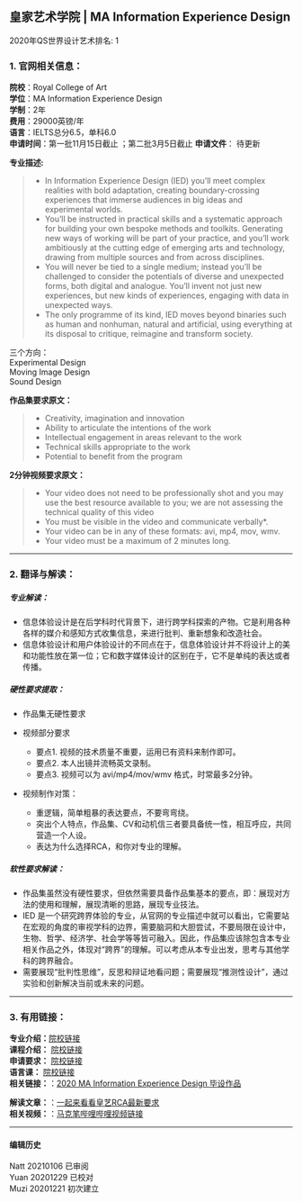 ## 皇家艺术学院 | MA Information Experience Design

2020年QS世界设计艺术排名: 1  

### 1. 官网相关信息：  

**院校**：Royal College of Art  
**学位**：MA Information Experience Design  
**学制**：2年  
**费用**：29000英镑/年  
**语言**：IELTS总分6.5，单科6.0  
**申请时间**：第一批11月15日截止 ；第二批3月5日截止
**申请文件**： 待更新  

**专业描述:**
> - In Information Experience Design (IED) you’ll meet complex realities with bold adaptation, creating boundary-crossing experiences that immerse audiences in big ideas and experimental worlds.  
> - You’ll be instructed in practical skills and a systematic approach for building your own bespoke methods and toolkits. Generating new ways of working will be part of your practice, and you’ll work ambitiously at the cutting edge of emerging arts and technology, drawing from multiple sources and from across disciplines.  
> - You will never be tied to a single medium; instead you’ll be challenged to consider the potentials of diverse and unexpected forms, both digital and analogue. You’ll invent not just new experiences, but new kinds of experiences, engaging with data in unexpected ways.  
> - The only programme of its kind, IED moves beyond binaries such as human and nonhuman, natural and artificial, using everything at its disposal to critique, reimagine and transform society.  

三个方向：  
Experimental Design  
Moving Image Design  
Sound Design  

**作品集要求原文：**   

> - Creativity, imagination and innovation  
> - Ability to articulate the intentions of the work  
> - Intellectual engagement in areas relevant to the work  
> - Technical skills appropriate to the work  
> - Potential to benefit from the program   



**2分钟视频要求原文：**   


> -  Your video does not need to be professionally shot and you may use the best resource available to you; we are not assessing the technical quality of this video  
> -  You must be visible in the video and communicate verbally*.  
> -  Your video can be in any of these formats: avi, mp4, mov, wmv.  
> -  Your video must be a maximum of 2 minutes long.  


---


### 2. 翻译与解读：  
##### 专业解读：  
- 信息体验设计是在后学科时代背景下，进行跨学科探索的产物。它是利用各种各样的媒介和感知方式收集信息，来进行批判、重新想象和改造社会。  
- 信息体验设计和用户体验设计的不同点在于，信息体验设计并不将设计上的美和功能性放在第一位；它和数字媒体设计的区别在于，它不是单纯的表达或者传播。  

##### 硬性要求提取：  
- 作品集无硬性要求    

- 视频部分要求  

  - 要点1. 视频的技术质量不重要，运用已有资料来制作即可。  
  - 要点2. 本人出镜并流畅英文录制。  
  - 要点3. 视频可以为 avi/mp4/mov/wmv 格式，时常最多2分钟。  


- 视频制作对策：  

  - 重逻辑，简单粗暴的表达要点，不要弯弯绕。  
  - 突出个人特点，作品集、CV和动机信三者要具备统一性，相互呼应，共同营造一个人设。  
  - 表达为什么选择RCA，和你对专业的理解。  


##### 软性要求解读：  

- 作品集虽然没有硬性要求，但依然需要具备作品集基本的要点，即：展现对方法的使用和理解，展现清晰的思路，展现专业技法。  
- IED 是一个研究跨界体验的专业，从官网的专业描述中就可以看出，它需要站在宏观的角度的审视学科的边界，需要脑洞和大胆尝试，不要局限在设计中，生物、哲学、经济学、社会学等等皆可融入。因此，作品集应该除包含本专业相关作品之外，体现对“跨界”的理解。可以考虑从本专业出发，思考与其他学科的跨界融合。  
- 需要展现“批判性思维”，反思和辩证地看问题；需要展现“推测性设计”，通过实验和创新解决当前或未来的问题。  



---


### 3. 有用链接：

**专业介绍：**[院校链接](https://www.rca.ac.uk/schools/school-of-communication/ied/)  
**课程介绍：** [院校链接](https://www.rca.ac.uk/schools/school-of-communication/ied/)  
**申请要求：** [院校链接](https://www.rca.ac.uk/studying-at-the-rca/apply/entrance-requirements/ma-entrance-requirements/)  
**语言课：** [院校链接](https://www.rca.ac.uk/study/facilities-support/learning-support/english-for-academic-purposes/)  
**相关链接：**：[2020 MA Information Experience Design 毕设作品](https://2020.rca.ac.uk/programmes/information-experience-design-ma)  

**解读文章：**：[一起来看看皇艺RCA最新要求](http://www.makebi.net/38630.html)  
**相关视频：**：[马克笔哔哩哔哩视频链接](https://www.bilibili.com/video/av22598279)  



---


#### 编辑历史
Natt 20210106 已审阅  
Yuan 20201229 已校对  
Muzi 20201221 初次建立  
